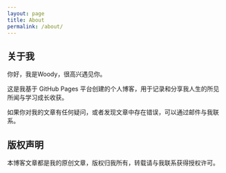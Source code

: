 ```yaml
---
layout: page
title: About
permalink: /about/
---
```


## 关于我

你好，我是Woody，很高兴遇见你。

这是我基于 GitHub Pages 平台创建的个人博客，用于记录和分享我人生的所见所闻与学习成长收获。

如果你对我的文章有任何疑问，或者发现文章中存在错误，可以通过邮件与我联系。

## 版权声明

本博客文章都是我的原创文章，版权归我所有，转载请与我联系获得授权许可。
